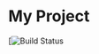 # My Project
[![Build Status](https://codebuild.us-east-1.amazonaws.com/badges?uuid=eyJlbmNyeXB0ZWREYXRhIjoiYVRsZTN0RlpUWUFKRm8wRGpKNFNPNmVhTEFKbCs3aXJ6eXZQRzJ6YURVL284ek1xVEpGWUl0eDBYcXdEeDJjL01oNXhOYkdhZG1MYTFxZFhtNzFCamxRPSIsIml2UGFyYW1ldGVyU3BlYyI6IlBFbGN2S25JOTJaWHpoOXUiLCJtYXRlcmlhbFNldFNlcmlhbCI6MX0%3D&branch=main)
